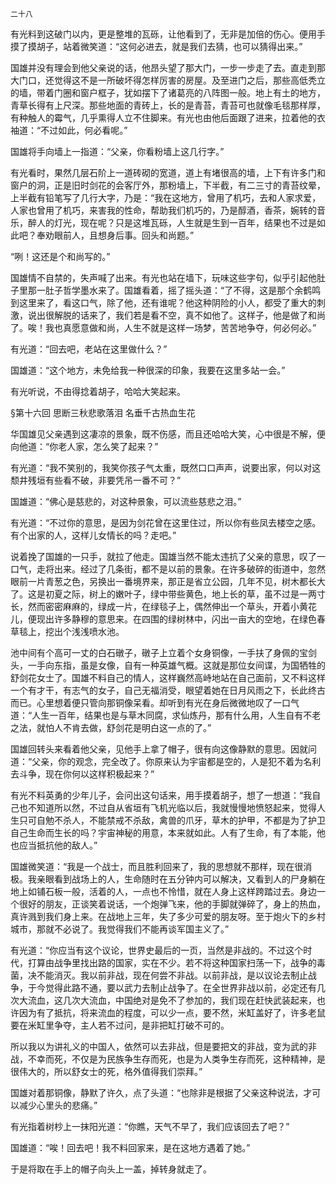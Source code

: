     二十八 

   有光料到这破门以内，更是整堆的瓦砾，让他看到了，无非是加倍的伤心。便用手摸了摸胡子，站着微笑道：“这何必进去，就是我们去猜，也可以猜得出来。”

   国雄并没有理会到他父亲说的话，他昂头望了那大门，一步一步走了去。直走到那大门口，还觉得这不是一所破坏得怎样厉害的房屋。及至进门之后，那些高低秃立的墙，带着门圈和窗户框子，犹如摆下了诸葛亮的八阵图一般。地上有土的地方，青草长得有上尺深。那些地面的青砖上，长的是青苔，青苔可也就像毛毯那样厚，有种触人的霉气，几乎熏得人立不住脚来。有光也由他后面跟了进来，拉着他的衣袖道：“不过如此，何必看呢。”

   国雄将手向墙上一指道：“父亲，你看粉墙上这几行字。”

   有光看时，果然几层石阶上一道砖砌的宽道，道上有堵很高的墙，上下有许多门和窗户的洞，正是旧时剑花的会客厅外，那粉墙上，下半截，有二三寸的青苔纹晕，上半截有铅笔写了几行大字，乃是：“我在这地方，曾用了机巧，去和人家求爱，人家也曾用了机巧，来害我的性命，帮助我们机巧的，乃是醇酒，香茶，婉转的音乐，醉人的灯光，现在呢？只是这堆瓦砾，人生就是生到一百年，结果也不过是如此吧？奉劝眼前人，且想身后事。回头和尚题。”

   “咧！这还是个和尚写的。”

   国雄情不自禁的，失声喊了出来。有光也站在墙下，玩味这些字句，似乎引起他肚子里那一肚子哲学墨水来了。国雄看着，摇了摇头道：“了不得，这是那个余鹤鸣到这里来了，看这口气，除了他，还有谁呢？他这种阴险的小人，都受了重大的刺激，说出很解脱的话来了，我们若是看不空，真不如他了。这样子，他是做了和尚了。唉！我也真愿意做和尚，人生不就是这样一场梦，苦苦地争夺，何必何必。”

   有光道：“回去吧，老站在这里做什么？”

   国雄道：“这个地方，未免给我一种很深的印象，我要在这里多站一会。”

   有光听说，不由得捻着胡子，哈哈大笑起来。

   §第十六回 思断三秋悲歌落泪 名垂千古热血生花

   华国雄见父亲遇到这凄凉的景象，既不伤感，而且还哈哈大笑，心中很是不解，便向他道：“你老人家，怎么笑了起来？”

   有光道：“我不笑别的，我笑你孩子气太重，既然口口声声，说要出家，何以对这颓井残垣有些看不破，非要凭吊一番不可？”

   国雄道：“佛心是慈悲的，对这种景象，可以流些慈悲之泪。”

   有光道：“不过你的意思，是因为剑花曾在这里住过，所以你有些凤去楼空之感。有个出家的人，这样儿女情长的吗？走吧。”

   说着挽了国雄的一只手，就拉了他走。国雄当然不能太违抗了父亲的意思，叹了一口气，走将出来。经过了几条街，都不是以前的景象。在许多破碎的街道中，忽然眼前一片青葱之色，另换出一番境界来，那正是省立公园，几年不见，树木都长大了。这是初夏之际，树上的嫩叶子，绿中带些黄色，地上长的草，虽不过是一两寸长，然而密密麻麻的，绿成一片，在绿毯子上，偶然伸出一个草头，开着小黄花儿，便现出许多静穆的意思来。在四围的绿树林中，闪出一亩大的空地，在绿色春草毯上，挖出个浅浅喷水池。

   池中间有个高可一丈的白石礅子，礅子上立着个女身铜像，一手扶了身佩的宝剑头，一手向东指，虽是女像，自有一种英雄气概。这就是那位女间谍，为国牺牲的舒剑花女士了。国雄不料自己的情人，这样巍然高峙地站在自己面前，又不料这样一个有才干，有志气的女子，自己无福消受，眼望着她在日月风雨之下，长此终古而已。心里想着便只管向那铜像呆看。却听到有光在身后微微地叹了一口气道：“人生一百年，结果也是与草木同腐，求仙炼丹，那有什么用，人生自有不老之法，就怕人不肯去做，舒剑花是明白这一点的了。”

   国雄回转头来看着他父亲，见他手上拿了帽子，很有向这像静默的意思。因就问道：“父亲，你的观念，完全改了。你原来认为宇宙都是空的，人是犯不着为名利去斗争，现在你何以这样积极起来？”

   有光不料英勇的少年儿子，会问出这句话来，用手摸着胡子，想了一想道：“我自己也不知道所以然，不过自从省垣有飞机光临以后，我就慢慢地愤怒起来，觉得人生只可自勉不杀人，不能禁戒不杀敌，禽兽的爪牙，草木的护甲，不都是为了护卫自己生命而生长的吗？宇宙神秘的用意，本来就如此。人有了生命，有了本能，他也应当抵抗他的敌人。”

   国雄微笑道：“我是一个战士，而且胜利回来了，我的思想就不那样，现在很消极。我亲眼看到战场上的人，生命随时在五分钟内可以解决，又看到人的尸身躺在地上如铺石板一般，活着的人，一点也不怜惜，就在人身上这样跨踏过去。身边一个很好的朋友，正谈笑着说话，一个炮弹飞来，他的手脚就弹碎了，身上的热血，真许溅到我们身上来。在战地上三年，失了多少可爱的朋友呀。至于炮火下的乡村城市，那就不必说了。我觉得我们不能再谈军国主义了。”

   有光道：“你应当有这个议论，世界史最后的一页，当然是非战的。不过这个时代，打算由战争里找出路的国家，实在不少。若不将这种国家扫荡一下，战争的毒菌，决不能消灭。我以前非战，现在何尝不非战。以前非战，是以议论去制止战争，于今觉得此路不通，要以武力去制止战争了。在全世界非战以前，必定还有几次大流血，这几次大流血，中国绝对是免不了参加的，我们现在赶快武装起来，也许因为有了抵抗，将来流血的程度，可以少一点，要不然，米缸盖好了，许多老鼠要在米缸里争夺，主人若不过问，是非把缸打破不可的。

   所以我以为讲礼义的中国人，依然可以去非战，但是要把文的非战，变为武的非战，不幸而死，不仅是为民族争生存而死，也是为人类争生存而死，这种精神，是很伟大的，所以舒女士的死，格外值得我们崇拜。”

   国雄对着那铜像，静默了许久，点了头道：“也除非是根据了父亲这种说法，才可以减少心里头的悲痛。”

   有光指着树杪上一抹阳光道：“你瞧，天气不早了，我们应该回去了吧？”

   国雄道：“唉！回去吧！我不料回家来，是在这地方遇着了她。”

   于是将取在手上的帽子向头上一盖，掉转身就走了。

